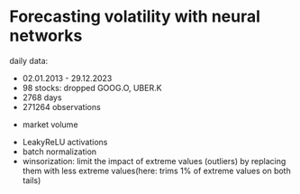 # Forecasting volatility with neural networks

daily data:
- 02.01.2013 - 29.12.2023
- 98 stocks: dropped GOOG.O, UBER.K
- 2768 days
- 271264 observations
+ market volume

- LeakyReLU activations
- batch normalization
- winsorization: limit the impact of extreme values (outliers) by replacing them with less     extreme values(here: trims 1% of extreme values on both tails)

